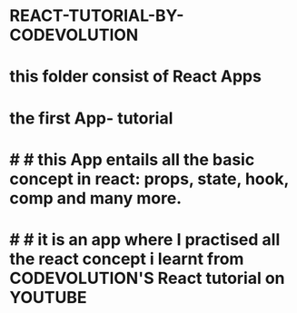 # REACT-TUTORIAL-BY-CODEVOLUTION
# this folder consist of React Apps
# the first App- tutorial
# # # this App entails all the basic concept in react: props, state, hook, comp and many more. 
# # # it is an app where I practised all the react concept i learnt from CODEVOLUTION'S React tutorial on YOUTUBE  
